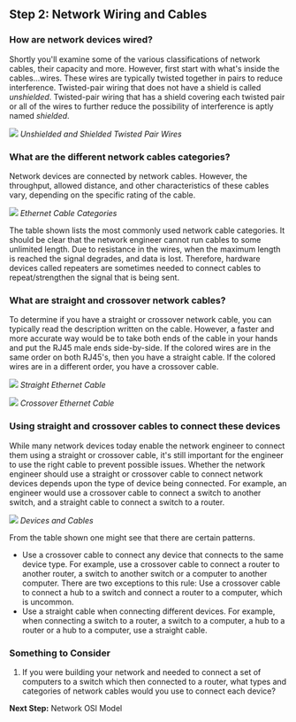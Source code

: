 
## Step 2: Network Wiring and Cables

### How are network devices wired?
Shortly you'll examine some of the various classifications of network cables, their capacity and more. However, first start with what's inside the cables...wires. These wires are typically twisted together in pairs to reduce interference. Twisted-pair wiring that does not have a shield is called *unshielded*. Twisted-pair wiring that has a shield covering each twisted pair or all of the wires to further reduce the possibility of interference is aptly named *shielded*.

![](/posts/files/networking-102-the-topologies/assets/images/twisted-pair.png)
*Unshielded and Shielded Twisted Pair Wires*

### What are the different network cables categories?

Network devices are connected by network cables. However, the throughput, allowed distance, and other characteristics of these cables vary, depending on the specific rating of the cable.

![](/posts/files/networking-102-the-topologies/assets/images/cable-category.png)
*Ethernet Cable Categories*

The table shown lists the most commonly used network cable categories. It should be clear that the network engineer cannot run cables to some unlimited length. Due to resistance in the wires, when the maximum length is reached the signal degrades, and data is lost. Therefore, hardware devices called repeaters are sometimes needed to connect cables to repeat/strengthen the signal that is being sent.

### What are straight and crossover network cables?
To determine if you have a straight or crossover network cable, you can typically read the description written on the cable. However, a faster and more accurate way would be to take both ends of the cable in your hands and put the RJ45 male ends side-by-side. If the colored wires are in the same order on both RJ45's, then you have a straight cable. If the colored wires are in a different order, you have a crossover cable.

![](/posts/files/networking-102-the-topologies/assets/images/straight.png)
*Straight Ethernet Cable*


![](/posts/files/networking-102-the-topologies/assets/images/cross.png)
*Crossover Ethernet Cable*

### Using straight and crossover cables to connect these devices
While many network devices today enable the network engineer to connect them using a straight or crossover cable, it's still important for the engineer to use the right cable to prevent possible issues. Whether the network engineer should use a straight or crossover cable to connect network devices depends upon the type of device being connected. For example, an engineer would use a crossover cable to connect a switch to another switch, and a straight cable to connect a switch to a router.

![](/posts/files/networking-102-the-topologies/assets/images/cross-straight-cables.png)
*Devices and Cables*

From the table shown one might see that there are certain patterns.
  * Use a crossover cable to connect any device that connects to the same device type. For example, use a crossover cable to connect a router to another router, a switch to another switch or a computer to another computer. There are two exceptions to this rule: Use a crossover cable to connect a hub to a switch and connect a router to a computer, which is uncommon.
  * Use a straight cable when connecting different devices. For example, when connecting a switch to a router, a switch to a computer, a hub to a router or a hub to a computer, use a straight cable.


  ### Something to Consider
  1. If you were building your network and needed to connect a set of computers to a switch which then connected to a router, what types and categories of network cables would you use to connect each device?


**Next Step:**  Network OSI Model
